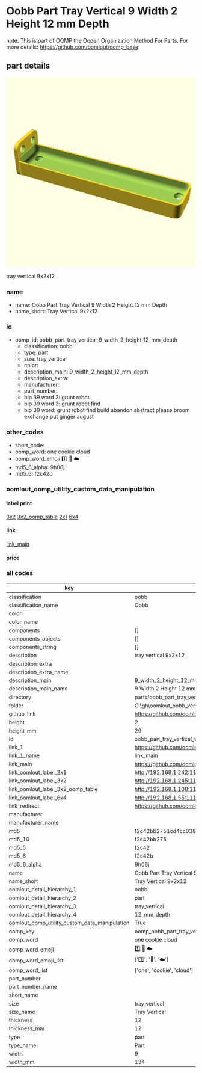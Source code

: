 # Oobb Part Tray Vertical 9 Width 2 Height 12 mm Depth  

note: This is part of OOMP the Oopen Organization Method For Parts. For more details: https://github.com/oomlout/oomp_base

##  part details
  

[![](3dpr.png)](3dpr.png)

tray vertical 9x2x12



### name
* name: Oobb Part Tray Vertical 9 Width 2 Height 12 mm Depth
* name_short: Tray Vertical 9x2x12 
### id
* oomp_id: oobb_part_tray_vertical_9_width_2_height_12_mm_depth
  * classification: oobb
  * type: part
  * size: tray_vertical
  * color: 
  * description_main: 9_width_2_height_12_mm_depth
  * description_extra: 
  * manufacturer: 
  * part_number: 
  * bip 39 word 2: grunt robot
  * bip 39 word 3: grunt robot find
  * bip 39 word: grunt robot find build abandon abstract please broom exchange put ginger august

### other_codes
* short_code: 
* oomp_word: one cookie cloud
* oomp_word_emoji :one: :cookie: :cloud:
* md5_6_alpha: 9h06j
* md5_6: f2c42b






### oomlout_oomp_utility_custom_data_manipulation
#### label print
[3x2](http://192.168.1.245:1112/?label=oomp%209h06j)
[3x2_oomp_table](http://192.168.1.108:1112/?label=oomp%209h06j)
[2x1](http://192.168.1.242:1112/?label=oomp%209h06j)
[6x4](http://192.168.1.55:1112/?label=oomp%209h06j)    

#### link

[link_main](https://github.com/oomlout/oomlout_oobb_version_4_generated_parts/tree/main/navigation_oomp/oobb/part/tray_vertical/9_width_2_height_12_mm_depth/part)                              

#### price







### all codes 
| key | value |  
| --- | --- |  
| classification | oobb |  
| classification_name | Oobb |  
| color |  |  
| color_name |  |  
| components | [] |  
| components_objects | [] |  
| components_string | [] |  
| description | tray vertical 9x2x12 |  
| description_extra |  |  
| description_extra_name |  |  
| description_main | 9_width_2_height_12_mm_depth |  
| description_main_name | 9 Width 2 Height 12 mm Depth |  
| directory | parts/oobb_part_tray_vertical_9_width_2_height_12_mm_depth |  
| folder | C:\gh\oomlout_oobb_version_4_generated_parts\parts\oobb_part_tray_vertical_9_width_2_height_12_mm_depth |  
| github_link | https://github.com/oomlout/oomlout_oomp_part_src/tree/main/parts/oobb_part_tray_vertical_9_width_2_height_12_mm_depth |  
| height | 2 |  
| height_mm | 29 |  
| id | oobb_part_tray_vertical_9_width_2_height_12_mm_depth |  
| link_1 | https://github.com/oomlout/oomlout_oobb_version_4_generated_parts/tree/main/navigation_oomp/oobb/part/tray_vertical/9_width_2_height_12_mm_depth/part |  
| link_1_name | link_main |  
| link_main | https://github.com/oomlout/oomlout_oobb_version_4_generated_parts/tree/main/navigation_oomp/oobb/part/tray_vertical/9_width_2_height_12_mm_depth/part |  
| link_oomlout_label_2x1 | http://192.168.1.242:1112/?label=oomp%209h06j |  
| link_oomlout_label_3x2 | http://192.168.1.245:1112/?label=oomp%209h06j |  
| link_oomlout_label_3x2_oomp_table | http://192.168.1.108:1112/?label=oomp%209h06j |  
| link_oomlout_label_6x4 | http://192.168.1.55:1112/?label=oomp%209h06j |  
| link_redirect | https://github.com/oomlout/oomlout_oobb_version_4_generated_parts/tree/main/parts/oobb_tray_vertical_09_02_12 |  
| manufacturer |  |  
| manufacturer_name |  |  
| md5 | f2c42bb2751cd4cc038001dcad6ecb39 |  
| md5_10 | f2c42bb275 |  
| md5_5 | f2c42 |  
| md5_6 | f2c42b |  
| md5_6_alpha | 9h06j |  
| name | Oobb Part Tray Vertical 9 Width 2 Height 12 mm Depth |  
| name_short | Tray Vertical 9x2x12  |  
| oomlout_detail_hierarchy_1 | oobb |  
| oomlout_detail_hierarchy_2 | part |  
| oomlout_detail_hierarchy_3 | tray_vertical |  
| oomlout_detail_hierarchy_4 | 12_mm_depth |  
| oomlout_oomp_utility_custom_data_manipulation | True |  
| oomp_key | oomp_oobb_part_tray_vertical_9_width_2_height_12_mm_depth |  
| oomp_word | one cookie cloud |  
| oomp_word_emoji | :one: :cookie: :cloud: |  
| oomp_word_emoji_list | [':one:', ':cookie:', ':cloud:'] |  
| oomp_word_list | ['one', 'cookie', 'cloud'] |  
| part_number |  |  
| part_number_name |  |  
| short_name |  |  
| size | tray_vertical |  
| size_name | Tray Vertical |  
| thickness | 12 |  
| thickness_mm | 12 |  
| type | part |  
| type_name | Part |  
| width | 9 |  
| width_mm | 134 |  
